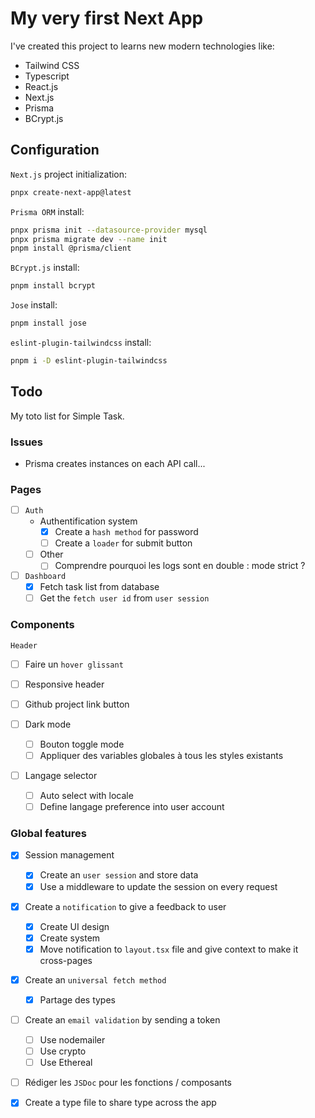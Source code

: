 # My very first Next App

I've created this project to learns new modern technologies like:

- Tailwind CSS
- Typescript
- React.js
- Next.js
- Prisma
- BCrypt.js

## Configuration

`Next.js` project initialization:

```bash
pnpx create-next-app@latest
```

`Prisma ORM` install:

```bash
pnpx prisma init --datasource-provider mysql
pnpx prisma migrate dev --name init
pnpm install @prisma/client
```

`BCrypt.js` install:

```bash
pnpm install bcrypt
```

`Jose` install:

```bash
pnpm install jose
```

`eslint-plugin-tailwindcss` install:

```bash
pnpm i -D eslint-plugin-tailwindcss
```

## Todo

My toto list for Simple Task.

### Issues

- Prisma creates instances on each API call...

### Pages

- [ ] `Auth`
  - Authentification system
    - [x] Create a `hash method` for password
    - [ ] Create a `loader` for submit button

  - [ ] Other
    - [ ] Comprendre pourquoi les logs sont en double : mode strict ?

- [ ] `Dashboard`
  - [x] Fetch task list from database
  - [ ] Get the `fetch user id` from `user session`

### Components

`Header`

- [ ] Faire un `hover glissant`
- [ ] Responsive header
- [ ] Github project link button

- [ ] Dark mode
  - [ ] Bouton toggle mode
  - [ ] Appliquer des variables globales à tous les styles existants

- [ ] Langage selector
  - [ ] Auto select with locale
  - [ ] Define langage preference into user account

### Global features

- [x] Session management
  - [x] Create an `user session` and store data
  - [x] Use a middleware to update the session on every request

- [x] Create a `notification` to give a feedback to user
  - [x] Create UI design
  - [x] Create system
  - [x] Move notification to `layout.tsx` file and give context to make it cross-pages

- [x] Create an `universal fetch method`
  - [x] Partage des types

- [ ] Create an `email validation` by sending a token
  - [ ] Use nodemailer
  - [ ] Use crypto
  - [ ] Use Ethereal

- [ ] Rédiger les `JSDoc` pour les fonctions / composants

- [x] Create a type file to share type across the app
